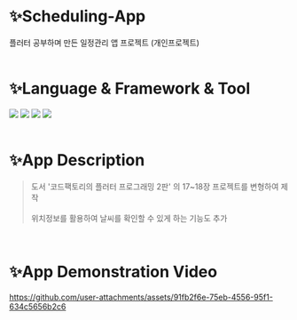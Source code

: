# ✨Scheduling-App
플러터 공부하며 만든 일정관리 앱 프로젝트 (개인프로젝트) <br><br>

# ✨Language & Framework & Tool
<img src="https://img.shields.io/badge/Dart-0175C2?style=for-the-badge&logo=dart&logoColor=white"> <img src="https://img.shields.io/badge/Flutter-02569B?style=for-the-badge&logo=flutter&logoColor=white"> <img src="https://img.shields.io/badge/Visual_Studio_Code-0078D4?style=for-the-badge&logo=visual%20studio%20code&logoColor=white"> <img src="https://img.shields.io/badge/Android_Studio-3DDC84?style=for-the-badge&logo=android-studio&logoColor=white"> <br><br>

# ✨App Description
> 도서 '코드팩토리의 플러터 프로그래밍 2판' 의 17~18장 프로젝트를 변형하여 제작 <br><br>
> 위치정보를 활용하여 날씨를 확인할 수 있게 하는 기능도 추가

<br>

# ✨App Demonstration Video
https://github.com/user-attachments/assets/91fb2f6e-75eb-4556-95f1-634c5656b2c6
